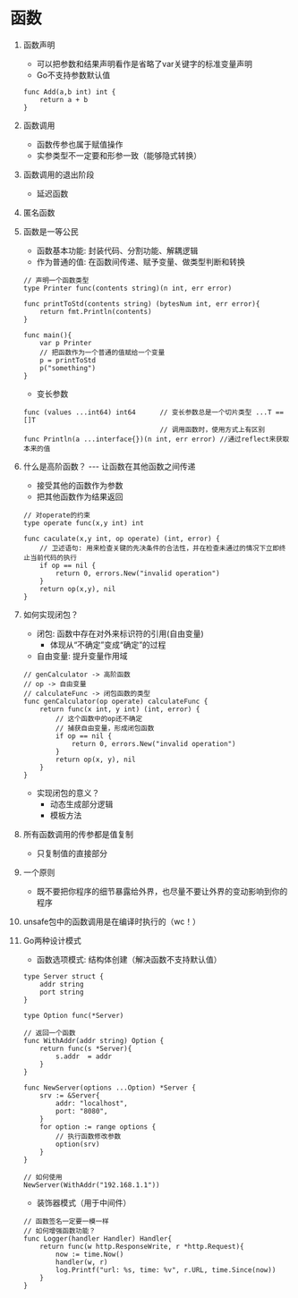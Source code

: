 # 函数
1. 函数声明
    * 可以把参数和结果声明看作是省略了var关键字的标准变量声明
    * Go不支持参数默认值
    ```
    func Add(a,b int) int {
        return a + b        
    }
    ```

2. 函数调用
    * 函数传参也属于赋值操作
    * 实参类型不一定要和形参一致（能够隐式转换）

3. 函数调用的退出阶段
    * 延迟函数

4. 匿名函数

5. 函数是一等公民
    * 函数基本功能: 封装代码、分割功能、解耦逻辑
    * 作为普通的值: 在函数间传递、赋予变量、做类型判断和转换
    ```
    // 声明一个函数类型
    type Printer func(contents string)(n int, err error)
    
    func printToStd(contents string) (bytesNum int, err error){
        return fmt.Println(contents)
    }

    func main(){
        var p Printer
        // 把函数作为一个普通的值赋给一个变量
        p = printToStd
        p("something")
    }
    ```
    * 变长参数
    ```
    func (values ...int64) int64      // 变长参数总是一个切片类型 ...T == []T
                                      // 调用函数时，使用方式上有区别  
    func Println(a ...interface{})(n int, err error) //通过reflect来获取本来的值
    ```

6. 什么是高阶函数？ --- 让函数在其他函数之间传递
    * 接受其他的函数作为参数
    * 把其他函数作为结果返回
    ```
    // 对operate的约束
    type operate func(x,y int) int

    func caculate(x,y int, op operate) (int, error) {
        // 卫述语句: 用来检查关键的先决条件的合法性，并在检查未通过的情况下立即终止当前代码的执行
        if op == nil {
            return 0, errors.New("invalid operation")
        }
        return op(x,y), nil
    }
    ```

7. 如何实现闭包？
    * 闭包: 函数中存在对外来标识符的引用(自由变量)
        * 体现从“不确定”变成“确定”的过程
    * 自由变量: 提升变量作用域
    ```
    // genCalculator -> 高阶函数
    // op -> 自由变量
    // calculateFunc -> 闭包函数的类型
    func genCalculator(op operate) calculateFunc {
        return func(x int, y int) (int, error) {
            // 这个函数中的op还不确定
            // 捕获自由变量，形成闭包函数
            if op == nil {
                return 0, errors.New("invalid operation")
            }
            return op(x, y), nil
        }
    }
    ```
    * 实现闭包的意义？
        * 动态生成部分逻辑
        * 模板方法

8. 所有函数调用的传参都是值复制
    * 只复制值的直接部分

9. 一个原则
    * 既不要把你程序的细节暴露给外界，也尽量不要让外界的变动影响到你的程序

10. unsafe包中的函数调用是在编译时执行的（wc！）

11. Go两种设计模式
    * 函数选项模式: 结构体创建（解决函数不支持默认值）
    ```
    type Server struct {
        addr string
        port string
    }

    type Option func(*Server)

    // 返回一个函数
    func WithAddr(addr string) Option {
        return func(s *Server){
            s.addr  = addr
        }
    }

    func NewServer(options ...Option) *Server {
        srv := &Server{
            addr: "localhost",
            port: "8080",
        }
        for option := range options {
            // 执行函数修改参数
            option(srv)
        }
    }

    // 如何使用
    NewServer(WithAddr("192.168.1.1"))
    ```
    * 装饰器模式（用于中间件）
    ```
    // 函数签名一定要一模一样
    // 如何增强函数功能？
    func Logger(handler Handler) Handler{
        return func(w http.ResponseWrite, r *http.Request){
            now := time.Now()
            handler(w, r)
            log.Printf("url: %s, time: %v", r.URL, time.Since(now))
        }
    }
    ```
